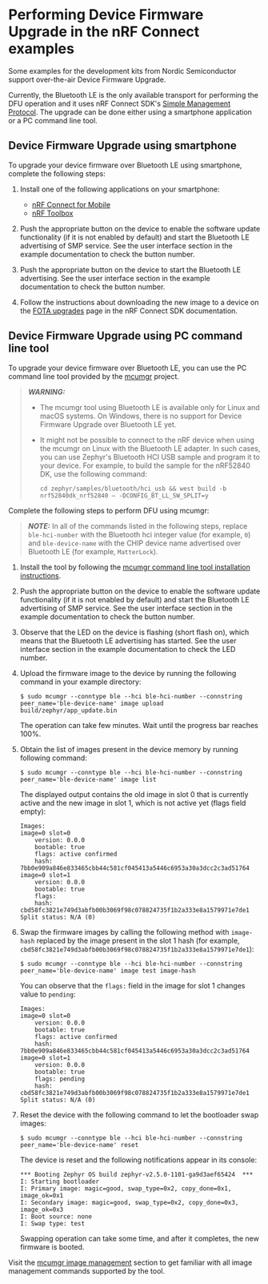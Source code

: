 # Performing Device Firmware Upgrade in the nRF Connect examples

Some examples for the development kits from Nordic Semiconductor support
over-the-air Device Firmware Upgrade.

Currently, the Bluetooth LE is the only available transport for performing the
DFU operation and it uses nRF Connect SDK's
[Simple Management Protocol](https://developer.nordicsemi.com/nRF_Connect_SDK/doc/latest/zephyr/guides/device_mgmt/index.html#device-mgmt).
The upgrade can be done either using a smartphone application or a PC command
line tool.

## Device Firmware Upgrade using smartphone

To upgrade your device firmware over Bluetooth LE using smartphone, complete the
following steps:

1. Install one of the following applications on your smartphone:

    - [nRF Connect for Mobile](https://www.nordicsemi.com/Software-and-Tools/Development-Tools/nRF-Connect-for-mobile)
    - [nRF Toolbox](https://www.nordicsemi.com/Software-and-Tools/Development-Tools/nRF-Toolbox)

2. Push the appropriate button on the device to enable the software update
   functionality (if it is not enabled by default) and start the Bluetooth LE
   advertising of SMP service. See the user interface section in the example
   documentation to check the button number.
3. Push the appropriate button on the device to start the Bluetooth LE
   advertising. See the user interface section in the example documentation to
   check the button number.
4. Follow the instructions about downloading the new image to a device on the
   [FOTA upgrades](https://developer.nordicsemi.com/nRF_Connect_SDK/doc/latest/nrf/ug_nrf52.html#fota-upgrades)
   page in the nRF Connect SDK documentation.

## Device Firmware Upgrade using PC command line tool

To upgrade your device firmware over Bluetooth LE, you can use the PC command
line tool provided by the [mcumgr](https://github.com/zephyrproject-rtos/mcumgr)
project.

> **_WARNING:_**
> - The mcumgr tool using Bluetooth LE is available only for Linux and
>   macOS systems. On Windows, there is no support for Device Firmware Upgrade
>   over Bluetooth LE yet.
> - It might not be possible to connect to the nRF device when using the mcumgr on Linux with the Bluetooth LE adapter.
>   In such cases, you can use Zephyr's Bluetooth HCI USB sample and program it to your device.
>   For example, to build the sample for the nRF52840 DK, use the following command:
>
>       cd zephyr/samples/bluetooth/hci_usb && west build -b nrf52840dk_nrf52840 – -DCONFIG_BT_LL_SW_SPLIT=y

Complete the following steps to perform DFU using mcumgr:

> **_NOTE:_** In all of the commands listed in the following steps, replace
> `ble-hci-number` with the Bluetooth hci integer value (for example, `0`) and
> `ble-device-name` with the CHIP device name advertised over Bluetooth LE (for
> example, `MatterLock`).

1.  Install the tool by following the
    [mcumgr command line tool installation instructions](https://developer.nordicsemi.com/nRF_Connect_SDK/doc/latest/zephyr/guides/device_mgmt/index.html#command-line-tool).
2.  Push the appropriate button on the device to enable the software update
    functionality (if it is not enabled by default) and start the Bluetooth LE
    advertising of SMP service. See the user interface section in the example
    documentation to check the button number.
3.  Observe that the LED on the device is flashing (short flash on), which means that the Bluetooth LE
    advertising has started. See the user interface section in the example documentation to
    check the LED number.
4.  Upload the firmware image to the device by running the following command in
    your example directory:

        $ sudo mcumgr --conntype ble --hci ble-hci-number --connstring peer_name='ble-device-name' image upload build/zephyr/app_update.bin

    The operation can take few minutes. Wait until the progress bar reaches
    100%.

5.  Obtain the list of images present in the device memory by running following
    command:

        $ sudo mcumgr --conntype ble --hci ble-hci-number --connstring peer_name='ble-device-name' image list

    The displayed output contains the old image in slot 0 that is currently
    active and the new image in slot 1, which is not active yet (flags field
    empty):

        Images:
        image=0 slot=0
            version: 0.0.0
            bootable: true
            flags: active confirmed
            hash: 7bb0e909a846e833465cbb44c581cf045413a5446c6953a30a3dcc2c3ad51764
        image=0 slot=1
            version: 0.0.0
            bootable: true
            flags:
            hash: cbd58fc3821e749d3abfb00b3069f98c078824735f1b2a333e8a1579971e7de1
        Split status: N/A (0)

6.  Swap the firmware images by calling the following method with `image-hash`
    replaced by the image present in the slot 1 hash (for example,
    `cbd58fc3821e749d3abfb00b3069f98c078824735f1b2a333e8a1579971e7de1`):

        $ sudo mcumgr --conntype ble --hci ble-hci-number --connstring peer_name='ble-device-name' image test image-hash

    You can observe that the `flags:` field in the image for slot 1 changes
    value to `pending`:

        Images:
        image=0 slot=0
            version: 0.0.0
            bootable: true
            flags: active confirmed
            hash: 7bb0e909a846e833465cbb44c581cf045413a5446c6953a30a3dcc2c3ad51764
        image=0 slot=1
            version: 0.0.0
            bootable: true
            flags: pending
            hash: cbd58fc3821e749d3abfb00b3069f98c078824735f1b2a333e8a1579971e7de1
        Split status: N/A (0)

7.  Reset the device with the following command to let the bootloader swap
    images:

        $ sudo mcumgr --conntype ble --hci ble-hci-number --connstring peer_name='ble-device-name' reset

    The device is reset and the following notifications appear in its console:

        *** Booting Zephyr OS build zephyr-v2.5.0-1101-ga9d3aef65424  ***
        I: Starting bootloader
        I: Primary image: magic=good, swap_type=0x2, copy_done=0x1, image_ok=0x1
        I: Secondary image: magic=good, swap_type=0x2, copy_done=0x3, image_ok=0x3
        I: Boot source: none
        I: Swap type: test

    Swapping operation can take some time, and after it completes, the new
    firmware is booted.

Visit the
[mcumgr image management](https://developer.nordicsemi.com/nRF_Connect_SDK/doc/latest/zephyr/guides/device_mgmt/indexhtml#image-management)
section to get familiar with all image management commands supported by the
tool.
